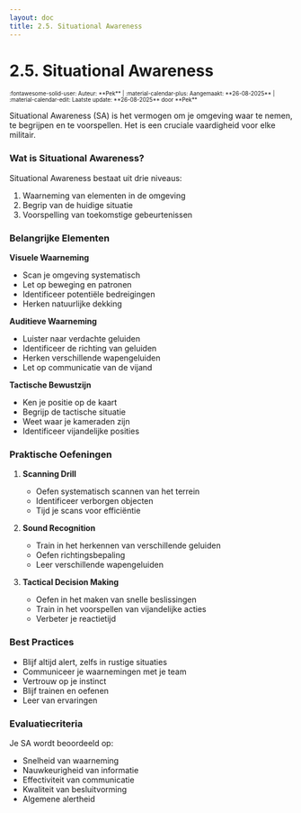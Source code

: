 ```yaml
---
layout: doc
title: 2.5. Situational Awareness
---
```

# 2.5. Situational Awareness
<span style="font-size:0.7em;">
    :fontawesome-solid-user: Auteur: **Pek** | :material-calendar-plus: Aangemaakt: **26-08-2025** | :material-calendar-edit: Laatste update: **26-08-2025** door **Pek**
</span>

Situational Awareness (SA) is het vermogen om je omgeving waar te nemen, te begrijpen en te voorspellen. Het is een cruciale vaardigheid voor elke militair.

### Wat is Situational Awareness?

Situational Awareness bestaat uit drie niveaus:
1. Waarneming van elementen in de omgeving
2. Begrip van de huidige situatie
3. Voorspelling van toekomstige gebeurtenissen

### Belangrijke Elementen

**Visuele Waarneming**
- Scan je omgeving systematisch
- Let op beweging en patronen
- Identificeer potentiële bedreigingen
- Herken natuurlijke dekking

**Auditieve Waarneming**
- Luister naar verdachte geluiden
- Identificeer de richting van geluiden
- Herken verschillende wapengeluiden
- Let op communicatie van de vijand

**Tactische Bewustzijn**
- Ken je positie op de kaart
- Begrijp de tactische situatie
- Weet waar je kameraden zijn
- Identificeer vijandelijke posities

### Praktische Oefeningen

1. **Scanning Drill**
   - Oefen systematisch scannen van het terrein
   - Identificeer verborgen objecten
   - Tijd je scans voor efficiëntie

2. **Sound Recognition**
   - Train in het herkennen van verschillende geluiden
   - Oefen richtingsbepaling
   - Leer verschillende wapengeluiden

3. **Tactical Decision Making**
   - Oefen in het maken van snelle beslissingen
   - Train in het voorspellen van vijandelijke acties
   - Verbeter je reactietijd

### Best Practices

- Blijf altijd alert, zelfs in rustige situaties
- Communiceer je waarnemingen met je team
- Vertrouw op je instinct
- Blijf trainen en oefenen
- Leer van ervaringen

### Evaluatiecriteria

Je SA wordt beoordeeld op:
- Snelheid van waarneming
- Nauwkeurigheid van informatie
- Effectiviteit van communicatie
- Kwaliteit van besluitvorming
- Algemene alertheid 